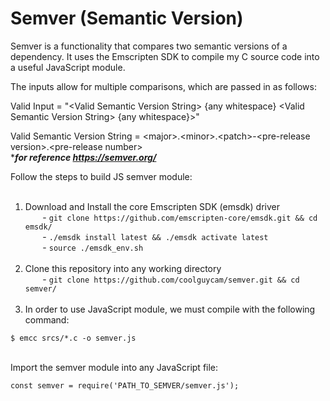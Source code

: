 # Semver (Semantic Version)
Semver is a functionality that compares two semantic versions of a dependency. It uses the Emscripten SDK to compile my C source code into a useful JavaScript module. 



The inputs allow for multiple comparisons, 
which are passed in as follows: 

Valid Input = "\<Valid Semantic Version String\> {any whitespace} \<Valid Semantic Version String\> {any whitespace}>"

Valid Semantic Version String = \<major\>.\<minor\>.\<patch\>-\<pre-release version\>.\<pre-release number\><br>****for reference https://semver.org/***



Follow the steps to build JS semver module:<br><br>
1) Download and Install the core Emscripten SDK (emsdk) driver<br>
&nbsp;&nbsp;&nbsp;&nbsp;&nbsp;&nbsp; - ```git clone https://github.com/emscripten-core/emsdk.git && cd emsdk/```<br>
&nbsp;&nbsp;&nbsp;&nbsp;&nbsp;&nbsp; - ```./emsdk install latest && ./emsdk activate latest``` <br>
&nbsp;&nbsp;&nbsp;&nbsp;&nbsp;&nbsp; - ```source ./emsdk_env.sh``` <br><br>
2) Clone this repository into any working directory<br>
&nbsp;&nbsp;&nbsp;&nbsp;&nbsp;&nbsp; - ```git clone https://github.com/coolguycam/semver.git && cd semver/``` <br><br>
3) In order to use JavaScript module, we must compile with the following command:<br>
```console
$ emcc srcs/*.c -o semver.js
```
<br>
Import the semver module into any JavaScript file:<br>

    const semver = require('PATH_TO_SEMVER/semver.js');
